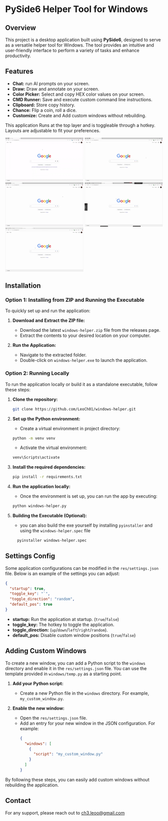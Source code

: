 # PySide6 Helper Tool for Windows

## Overview

This project is a desktop application built using **PySide6**, designed to serve as a versatile helper tool for Windows. The tool provides an intuitive and user-friendly interface to perform a variety of tasks and enhance productivity.

## Features

- **Chat:** run AI prompts on your screen.
- **Draw:** Draw and annotate on your screen.
- **Color Picker:** Select and copy HEX color values on your screen.
- **CMD Runner:** Save and execute custom command line instructions.
- **Clipboard:** Store copy history.
- **Chance:** Flip a coin, roll a dice.
- **Customize:** Create and Add custom windows without rebuilding.

This application Runs at the top layer and is toggleable through a hotkey. Layouts are adjustable to fit your preferences.

<img src="demo/wh-draw.gif" width="250">
<img src="demo/wh-chat.gif" width="250">
<img src="demo/wh-color.gif" width="250">
<img src="demo/wh-cmd.gif" width="250">
<img src="demo/wh-chance.gif" width="250">

## Installation

### Option 1: Installing from ZIP and Running the Executable

To quickly set up and run the application:

1. **Download and Extract the ZIP file:**

   - Download the latest `windows-helper.zip` file from the releases page.
   - Extract the contents to your desired location on your computer.

2. **Run the Application:**
   - Navigate to the extracted folder.
   - Double-click on `windows-helper.exe` to launch the application.

### Option 2: Running Locally

To run the application locally or build it as a standalone executable, follow these steps:

1. **Clone the repository:**

   ```bash
   git clone https://github.com/LeoCh01/windows-helper.git
   ```

2. **Set up the Python environment:**

   - Create a virtual environment in project directory:

   ```bash
   python -m venv venv
   ```

   - Activate the virtual environment:

   ```bash
   venv\Scripts\activate
   ```

3. **Install the required dependencies:**

   ```bash
   pip install -r requirements.txt
   ```

4. **Run the application locally:**

   - Once the environment is set up, you can run the app by executing:

   ```bash
   python windows-helper.py
   ```

5. **Building the Executable (Optional):**

   - you can also build the exe yourself by installing `pyinstaller` and using the `windows-helper.spec` file

   ```bash
     pyinstaller windows-helper.spec
   ```

## Settings Config

Some application configurations can be modified in the `res/settings.json` file. Below is an example of the settings you can adjust:

```json
{
  "startup": true,
  "toggle_key": "`",
  "toggle_direction": "random",
  "default_pos": true
}
```

- **startup:** Run the application at startup. (`true`/`false`)
- **toggle_key:** The hotkey to toggle the application.
- **toggle_direction:** (`up`/`down`/`left`/`right`/`random`).
- **default_pos:** Disable custom window positions (`true`/`false`)

## Adding Custom Windows

To create a new window, you can add a Python script to the `windows` directory and enable it in the `res/settings.json` file. You can use the template provided in `windows/temp.py` as a starting point.

1. **Add your Python script:**

   - Create a new Python file in the `windows` directory. For example, `my_custom_window.py`.

2. **Enable the new window:**
   - Open the `res/settings.json` file.
   - Add an entry for your new window in the JSON configuration. For example:
     ```json
     {
       "windows": [
         {
           "script": "my_custom_window.py"
         }
       ]
     }
     ```

By following these steps, you can easily add custom windows without rebuilding the application.

## Contact

For any support, please reach out to ch3.leoo@gmail.com
